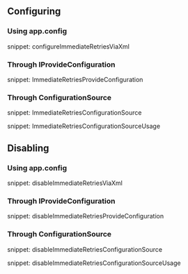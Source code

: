 ## Configuring


### Using app.config

snippet: configureImmediateRetriesViaXml


### Through IProvideConfiguration

snippet: ImmediateRetriesProvideConfiguration


### Through ConfigurationSource

snippet: ImmediateRetriesConfigurationSource

snippet: ImmediateRetriesConfigurationSourceUsage


## Disabling


### Using app.config

snippet: disableImmediateRetriesViaXml


### Through IProvideConfiguration

snippet: disableImmediateRetriesProvideConfiguration


### Through ConfigurationSource

snippet: disableImmediateRetriesConfigurationSource

snippet: disableImmediateRetriesConfigurationSourceUsage